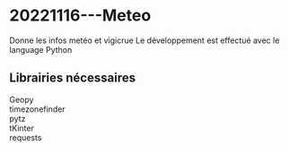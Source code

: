 # 20221116---Meteo
Donne les infos metéo et vigicrue
Le développement est effectué avec le language Python

## Librairies nécessaires

Geopy<br>
timezonefinder<br>
pytz<br>
tKinter<br>
requests